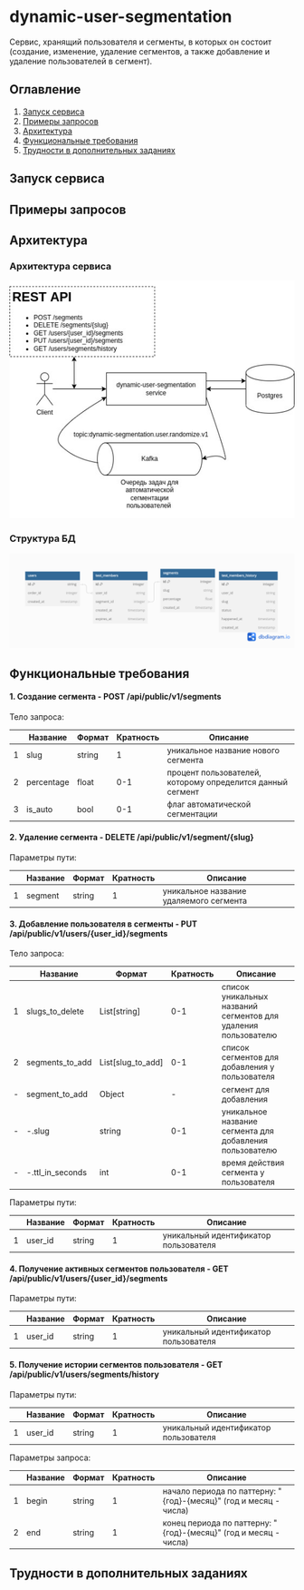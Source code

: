 # dynamic-user-segmentation
Сервис, хранящий пользователя и сегменты, в которых он состоит (создание, изменение, удаление сегментов, а также добавление и удаление пользователей в сегмент).

## Оглавление

1. [Запуск сервиса](#Запуск-сервиса)
2. [Примеры запросов](#Примеры-запросов)
3. [Архитектура](#Архитектура)
4. [Функциональные требования](#Функциональные-требования)
5. [Трудности в дополнительных заданиях](#Трудности-в-дополнительных-заданиях)
                                                                                                

## Запуск сервиса

## Примеры запросов

## Архитектура
### Архитектура сервиса
![Alt-текст](./docs/архитектура.jpg "Орк")
### Структура БД
![Alt-текст](./docs/структура-бд.png "Орк")

## Функциональные требования
#### 1. Создание сегмента - POST /api/public/v1/segments
Тело запроса:

|   | Название   | Формат | Кратность | Описание                                                   |
|---|------------|--------|-----------|------------------------------------------------------------|
| 1 | slug       | string | 1         | уникальное название нового сегмента                        |
| 2 | percentage | float  | 0-1       | процент пользователей, которому определится данный сегмент |
| 3 | is_auto    | bool   | 0-1       | флаг автоматической сегментации                            |

#### 2. Удаление сегмента - DELETE /api/public/v1/segment/{slug}
Параметры пути:

|   | Название | Формат | Кратность | Описание                                |
|---|----------|--------|-----------|-----------------------------------------|
| 1 | segment  | string | 1         | уникальное название удаляемого сегмента |

#### 3. Добавление пользователя в сегменты - PUT /api/public/v1/users/{user_id}/segments
Тело запроса:

|   | Название         | Формат            | Кратность | Описание                                                       |
|---|------------------|-------------------|-----------|----------------------------------------------------------------|
| 1 | slugs_to_delete  | List[string]      | 0-1       | список уникальных названий сегментов для удаления пользователю |
| 2 | segments_to_add  | List[slug_to_add] | 0-1       | список сегментов для добавления у пользователя                 |
| - | segment_to_add   | Object            | -         | сегмент для добавления                                         |
| - | -.slug           | string            | 0-1       | уникальное название сегмента для добавления пользователю       |
| - | -.ttl_in_seconds | int               | 0-1       | время действия сегмента у пользователя                         |

Параметры пути:

|   | Название | Формат | Кратность | Описание                              |
|---|----------|--------|-----------|---------------------------------------|
| 1 | user_id  | string | 1         | уникальный идентификатор пользователя |

#### 4. Получение активных сегментов пользователя - GET /api/public/v1/users/{user_id}/segments
Параметры пути:

|   | Название | Формат | Кратность | Описание                              |
|---|----------|--------|-----------|---------------------------------------|
| 1 | user_id  | string | 1         | уникальный идентификатор пользователя |

#### 5. Получение истории сегментов пользователя - GET /api/public/v1/users/segments/history

Параметры пути:

|   | Название | Формат | Кратность | Описание                              |
|---|----------|--------|-----------|---------------------------------------|
| 1 | user_id  | string | 1         | уникальный идентификатор пользователя |

Параметры запроса:

|   | Название | Формат | Кратность | Описание                                                          |
|---|----------|--------|-----------|-------------------------------------------------------------------|
| 1 | begin    | string | 1         | начало периода по паттерну: "{год}-{месяц}" (год и месяц - числа) |
| 2 | end      | string | 1         | конец периода по паттерну: "{год}-{месяц}" (год и месяц - числа)  | 

## Трудности в дополнительных заданиях
